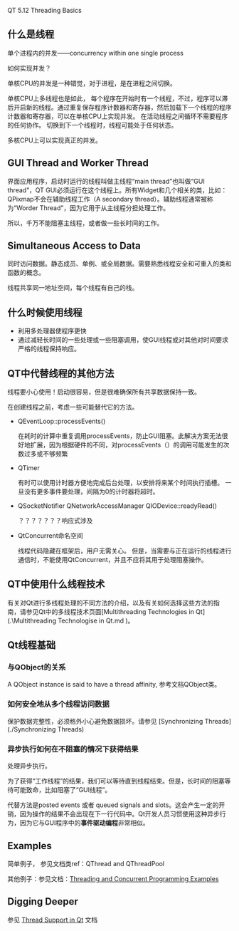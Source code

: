 QT 5.12 Threading Basics

## 什么是线程

单个进程内的并发——concurrency within one single process

如何实现并发？

单核CPU的并发是一种错觉，对于进程，是在进程之间切换。

单核CPU上多线程也是如此， 每个程序在开始时有一个线程，不过，程序可以滞后开启新的线程。通过重复保存程序计数器和寄存器，然后加载下一个线程的程序计数器和寄存器，可以在单核CPU上实现并发。 在活动线程之间循环不需要程序的任何协作。 切换到下一个线程时，线程可能处于任何状态。

多核CPU上可以实现真正的并发。

## GUI Thread and Worker Thread

界面应用程序，启动时运行的线程叫做主线程“main thread”也叫做“GUI thread”，QT GUI必须运行在这个线程上。所有Widget和几个相关的类，比如：QPixmap不会在辅助线程工作（A secondary thread）。辅助线程通常被称为“Worder Thread”，因为它用于从主线程分担处理工作。

所以，千万不能阻塞主线程，或者做一些长时间的工作。

## Simultaneous Access to Data

同时访问数据。静态成员、单例、或全局数据。需要熟悉线程安全和可重入的类和函数的概念。

线程共享同一地址空间，每个线程有自己的栈。



## 什么时候使用线程

+ 利用多处理器使程序更快
+ 通过减轻长时间的一些处理或一些阻塞调用，使GUI线程或对其他对时间要求严格的线程保持响应。

## QT中代替线程的其他方法

线程要小心使用！启动很容易，但是很难确保所有共享数据保持一致。

在创建线程之前，考虑一些可能替代它的方法。



+ QEventLoop::processEvents()

  在耗时的计算中重复调用processEvents，防止GUI阻塞。此解决方案无法很好地扩展，因为根据硬件的不同，对processEvents（）的调用可能发生的次数过多或不够频繁

+ QTimer

  有时可以使用计时器方便地完成后台处理，以安排将来某个时间执行插槽。 一旦没有更多事件要处理，间隔为0的计时器将超时。

+ QSocketNotifier QNetworkAccessManager QIODevice::readyRead()

  ？？？？？？？响应式涉及

+ QtConcurrent命名空间

  线程代码隐藏在框架后，用户无需关心。 但是，当需要与正在运行的线程进行通信时，不能使用QtConcurrent，并且不应将其用于处理阻塞操作。

## QT中使用什么线程技术

有关对Qt进行多线程处理的不同方法的介绍，以及有关如何选择这些方法的指南，请参见Qt中的多线程技术页面[Multithreading Technologies in Qt](.\Multithreading Technologise in Qt.md )。

## Qt线程基础

### 与QObject的关系

A QObject instance is said to have a thread affinity, 参考文档QObject类。

### 如何安全地从多个线程访问数据

保护数据完整性，必须格外小心避免数据损坏。请参见 [Synchronizing Threads](./Synchronizing Threads)

### 异步执行如何在不阻塞的情况下获得结果

处理异步执行。

为了获得“工作线程”的结果，我们可以等待直到线程结束。但是，长时间的阻塞等待可能致命，比如阻塞了“GUI线程”。

代替方法是posted events 或者 queued signals and slots。这会产生一定的开销，因为操作的结果不会出现在下一行代码中。Qt开发人员习惯使用这种异步行为，因为它与GUI程序中的**事件驱动编程**非常相似。

## Examples

简单例子， 参见文档类ref：QThread and QThreadPool 

其他例子：参见文档：[Threading and Concurrent Programming Examples](examples-threadandconcurrent.html)

## Digging Deeper

参见 [Thread Support in Qt]() 文档















